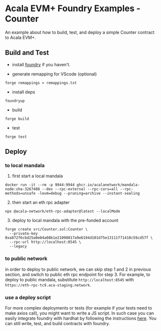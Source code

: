 # Acala EVM+ Foundry Examples - Counter
An example about how to build, test, and deploy a simple Counter contract to Acala EVM+.

## Build and Test
- install [foundry](https://book.getfoundry.sh/getting-started/installation#installation) if you haven't.

- generate remapping for VScode (optional)
```
forge remappings > remappings.txt
```

- install deps
```
foundryup
```

- build
```
forge build
```

- test
```
forge test
```

## Deploy
### to local mandala
1) first start a local mandala
```
docker run -it --rm -p 9944:9944 ghcr.io/acalanetwork/mandala-node:sha-3267408 --dev --rpc-external --rpc-cors=all --rpc-methods=unsafe -levm=debug --pruning=archive --instant-sealing
```

2) then start an eth rpc adapter
```
npx @acala-network/eth-rpc-adapter@latest --localMode
```

3) deploy to local mandala with the pre-funded account
```
forge create src/Counter.sol:Counter \
  --private-key 0xa872f6cbd25a0e04a08b1e21098017a9e6194d101d75e13111f71410c59cd57f \
  --rpc-url http://localhost:8545 \
  --legacy
```

### to public network
in order to deploy to public network, we can skip step 1 and 2 in previous section, and switch to public eth rpc endpoint for step 3. For example, to deploy to public mandala, substitute `http://localhost:8545` with `https://eth-rpc-tc9.aca-staging.network`.

### use a deploy script
For more complex deployments or tests (for example if your tests need to make axios call), you might want to write a JS script. In such case you can easily integrate foundry with hardhat by following the instructions [here](https://hardhat.org/hardhat-runner/docs/advanced/hardhat-and-foundry). You can still write, test, and build contracts with foundry.
